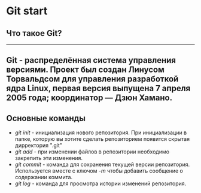 # Git start
## Что такое Git?
---
__Git__ - распределённая система управления версиями. Проект был создан Линусом Торвальдсом для управления разработкой ядра Linux, первая версия выпущена 7 апреля 2005 года; координатор — Дзюн Хамано.
---
## Основные команды
* _git init_ - инициализация нового репозитория. При инициализации в папке, которую вы хотите сделать репозиторием появится скрытая дирректория ".git"
* _git add_ - при изменении файлов в репозитории необходимо закрепить эти изменения.
* _git commit_ - команда для сохранения текущей версии репозитория. Используется вместе с ключом _-m_ чтобы добавить сообщение о содержании коммита.
* _git log_ - команда для просмотра истории изменений репозитория.  
